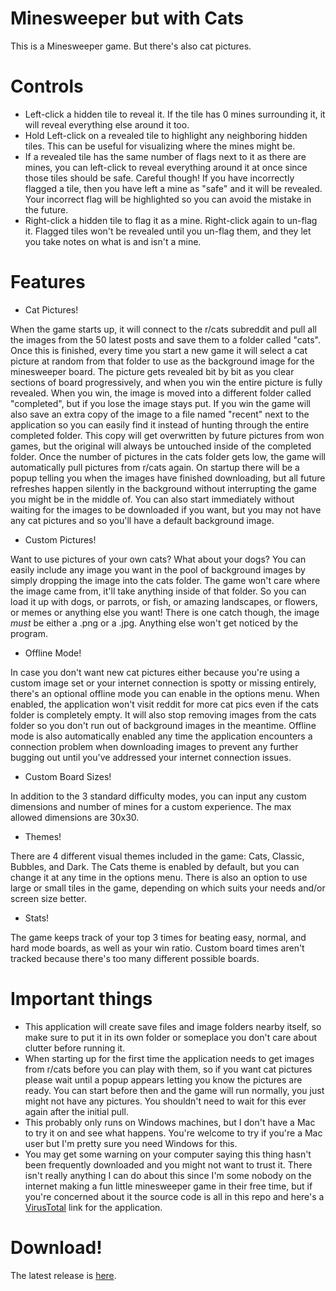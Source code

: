 # Minesweeper but with Cats

This is a Minesweeper game. But there's also cat pictures.

# Controls

* Left-click a hidden tile to reveal it. If the tile has 0 mines surrounding it, it will reveal everything else around it too.
* Hold Left-click on a revealed tile to highlight any neighboring hidden tiles. This can be useful for visualizing where the mines might be.
* If a revealed tile has the same number of flags next to it as there are mines, you can left-click to reveal everything around it at once since those tiles should be safe. Careful though! If you have incorrectly flagged a tile, then you have left a mine as "safe" and it will be revealed. Your incorrect flag will be highlighted so you can avoid the mistake in the future.
* Right-click a hidden tile to flag it as a mine. Right-click again to un-flag it. Flagged tiles won't be revealed until you un-flag them, and they let you take notes on what is and isn't a mine. 

# Features

* Cat Pictures!

When the game starts up, it will connect to the r/cats subreddit and pull all the images from the 50 latest posts and save them to a folder called "cats". Once this is finished, every time you start a new game it will select a cat picture at random from that folder to use as the background image for the minesweeper board. The picture gets revealed bit by bit as you clear sections of board progressively, and when you win the entire picture is fully revealed. When you win, the image is moved into a different folder called "completed", but if you lose the image stays put. If you win the game will also save an extra copy of the image to a file named "recent" next to the application so you can easily find it instead of hunting through the entire completed folder. This copy will get overwritten by future pictures from won games, but the original will always be untouched inside of the completed folder. Once the number of pictures in the cats folder gets low, the game will automatically pull pictures from r/cats again. On startup there will be a popup telling you when the images have finished downloading, but all future refreshes happen silently in the background without interrupting the game you might be in the middle of. You can also start immediately without waiting for the images to be downloaded if you want, but you may not have any cat pictures and so you'll have a default background image. 

* Custom Pictures!

Want to use pictures of your own cats? What about your dogs? You can easily include any image you want in the pool of background images by simply dropping the image into the cats folder. The game won't care where the image came from, it'll take anything inside of that folder. So you can load it up with dogs, or parrots, or fish, or amazing landscapes, or flowers, or memes or anything else you want! There is one catch though, the image *must* be either a .png or a .jpg. Anything else won't get noticed by the program. 

* Offline Mode!

In case you don't want new cat pictures either because you're using a custom image set or your internet connection is spotty or missing entirely, there's an optional offline mode you can enable in the options menu. When enabled, the application won't visit reddit for more cat pics even if the cats folder is completely empty. It will also stop removing images from the cats folder so you don't run out of background images in the meantime. Offline mode is also automatically enabled any time the application encounters a connection problem when downloading images to prevent any further bugging out until you've addressed your internet connection issues.

* Custom Board Sizes!

In addition to the 3 standard difficulty modes, you can input any custom dimensions and number of mines for a custom experience. The max allowed dimensions are 30x30.

* Themes!

There are 4 different visual themes included in the game: Cats, Classic, Bubbles, and Dark. The Cats theme is enabled by default, but you can change it at any time in the options menu. There is also an option to use large or small tiles in the game, depending on which suits your needs and/or screen size better.

* Stats!

The game keeps track of your top 3 times for beating easy, normal, and hard mode boards, as well as your win ratio. Custom board times aren't tracked because there's too many different possible boards. 

# Important things

* This application will create save files and image folders nearby itself, so make sure to put it in its own folder or someplace you don't care about clutter before running it. 
* When starting up for the first time the application needs to get images from r/cats before you can play with them, so if you want cat pictures please wait until a popup appears letting you know the pictures are ready. You can start before then and the game will run normally, you just might not have any pictures. You shouldn't need to wait for this ever again after the initial pull.
* This probably only runs on Windows machines, but I don't have a Mac to try it on and see what happens. You're welcome to try if you're a Mac user but I'm pretty sure you need Windows for this.
* You may get some warning on your computer saying this thing hasn't been frequently downloaded and you might not want to trust it. There isn't really anything I can do about this since I'm some nobody on the internet making a fun little minesweeper game in their free time, but if you're concerned about it the source code is all in this repo and here's a [VirusTotal](https://www.virustotal.com/gui/file/1c9835f501373ab3ee8cfb8d212606d9f222cdc770d54a3e10a562b2b98ed4f6/detection) link for the application.

# Download!

The latest release is [here](https://github.com/Xaklor/Minesweeper-but-with-Cats/releases/tag/v1.0).

